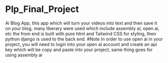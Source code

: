 # Plp_Final_Project
Ai Blog App, this app which will turn your videos into text and then save it on your blog, many liberary were used which include assembly ai, open ai, etc the from end is built with pure html and Tailwind CSS for styling, then python django is used to the back end.
#Note
In order to use open ai in your project, you will need to login into your open ai account and create an api key which will be copy and paste into your project, same thing goes for using 
assembly ai
